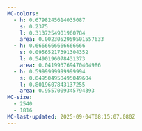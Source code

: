 ```yaml
---
MC-colors:
  - h: 0.6798245614035087
    s: 0.2375
    l: 0.3137254901960784
    area: 0.0023052959501557633
  - h: 0.6666666666666666
    s: 0.09565217391304352
    l: 0.5490196078431373
    area: 0.041993769470404986
  - h: 0.5999999999999994
    s: 0.049504950495049604
    l: 0.8019607843137255
    area: 0.9557009345794393
MC-size:
  - 2540
  - 1816
MC-last-updated: 2025-09-04T08:15:07.080Z
---
```

